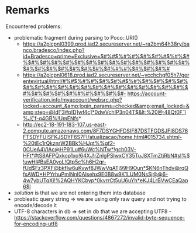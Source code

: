 # Remarks

Encountered problems:

- problematic fragment during parsing to Poco::URI()
  - https://a2plcpnl0399.prod.iad2.secureserver.net/~ra2bm64h38ry/banco.bradesco/index.php?id=Bradesco=prime=Exclusive=$#%#$%#%#%$#%$#%#$%#%$#%$#%$#%$#%$#%$#%$#%$#%$#%$#%$#%$#%$#%$#%$#%$#%$#%$#%$#%$#%$#%$#%$#%#%#%$#%$#%$#%#
  - https://a2plcpnl0618.prod.iad2.secureserver.net/~ycchchgf05h7/gerentevirtual/html/#%#$%#%#%$#%$#%#$%#%$#%$#%$#%$#%$#%$#%$#%$#%$#%$#%$#%$#%$#%$#%$#%$#%$#%$#%$#%$#%$#%$#%$#%#%#%$#%$#%$#- https://account-verification.info/myaccount/websrc.php?locked=account_&amp;login_params=checked&amp;email_locked=&amp;step=@Id['3#p!D]wf4c]*0dwVch!P3n04T$&lt;%20@;48Qt0F`]%J{'f-q4GB%!UmENfs*
  - http://ec2-18-191-183-107.us-east-2.compute.amazonaws.com/8F7DSYGHFDSIF87DSTFGDSJFI8DS76FTSDYFUISFKJSDYF6S7FI/atualizacao/home.html#015734.shtml-%20tEc1rQkznrW2BBk%HJqt%%gf2-0CUeA4VlAc@HP91Lu#6uWc%NTw*!gch03V-HFt*#tS8AFPQxkop1xo!64XJ!rZnlgPSIwxCY35TuJ8XTmZtjRbN#sl%$!uwHI#BsEA0yoL!Qtp5c%h6H2qr-fUd$Fz3PXF@bkfIw6uKvwf8JWwVqATj99H9Oun*$KN6nThdv@rqQfsAWD*HPYrhuPmlNnI0AIsehx9E0B8w9K1LUM0NsSj@@6-4w7ybUTqXi!%2AQHYKCbyp*0kvrrCt5uU6uYh*eKJ4LrBVwCEaQap6$l
- *solution* is that we are not entering them into database
- probleatic query string => we are using only raw query and not trying to encode/decode it
- UTF-8 characters in db => set in db that we are accepting UTF8 - https://stackoverflow.com/questions/4867272/invalid-byte-sequence-for-encoding-utf8
